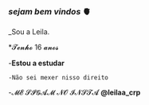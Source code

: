 ### _sejam bem vindos_ 🫀



_Sou a Leila.


*𝓣𝓮𝓷𝓱𝓸 16 𝓪𝓷𝓸𝓼


-**Estou a estudar**


`-Não sei mexer nisso direito`


-𝓜𝓔 𝓢𝓘𝓖𝓐𝓜 𝓝𝓞 𝓘𝓝𝓢𝓣𝓐 **@leilaa_crp**

 
